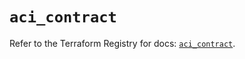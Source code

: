 # `aci_contract`

Refer to the Terraform Registry for docs: [`aci_contract`](https://registry.terraform.io/providers/ciscodevnet/aci/2.17.0/docs/resources/contract).
